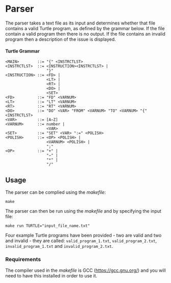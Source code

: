 # Parser
The parser takes a text file as its input and determines whether that file contains a valid Turtle program, as defined by the grammar below. If the file contain a valid program then there is no output. If the file contains an invalid program then a description of the issue is displayed.

#### Turtle Grammar
```
<MAIN>        ::= "{" <INSTRCTLST>
<INSTRCTLST>  ::= <INSTRUCTION><INSTRCTLST> |
                  "}"
<INSTRUCTION> ::= <FD> |
                  <LT> |
                  <RT> |
                  <DO> |
                  <SET>
<FD>          ::= "FD" <VARNUM>
<LT>          ::= "LT" <VARNUM>
<RT>          ::= "RT" <VARNUM>
<DO>          ::= "DO" <VAR> "FROM" <VARNUM> "TO" <VARNUM> "{" <INSTRCTLST>
<VAR>         ::= [A−Z]
<VARNUM>      ::= number | 
                  <VAR>
<SET>         ::= "SET" <VAR> ":=" <POLISH>
<POLISH>      ::= <OP> <POLISH> |
                  <VARNUM> <POLISH> |
                  ";" 
<OP>          ::= "+" |
                  "−" |
                  "*" |
                  "/"
```

## Usage
The parser can be complied using the *makefile*:
```
make
```

The parser can then be run using the *makefile* and by specifying the input file:
```
make run TURTLE="input_file_name.txt"
```

Four example Turtle programs have been provided - two are valid and two and invalid - they are called: ```valid_program_1.txt```, ```valid_program_2.txt```, ```invalid_program_1.txt``` and ```invalid_program_2.txt```.

### Requirements
The compiler used in the *makefile* is GCC (https://gcc.gnu.org/) and you will need to have this installed in order to use it.
